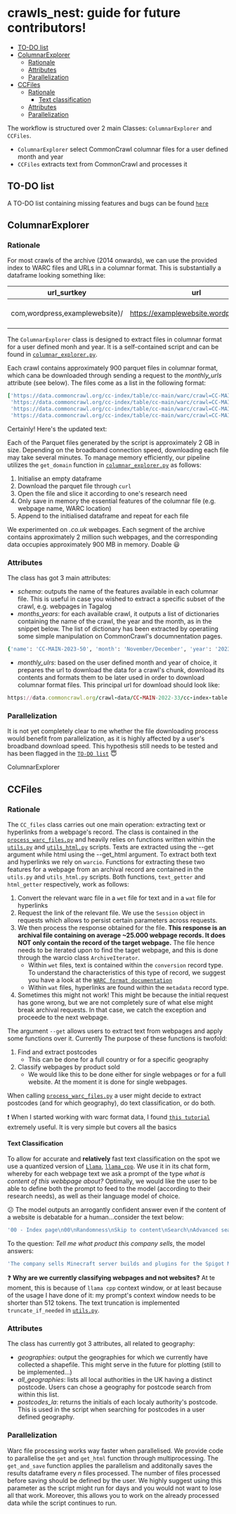 # crawls_nest: guide for future contributors! 

- [TO-DO list](#to-do-list)
- [ColumnarExplorer](#columnarexplorer)
  	- [Rationale](#rationale)
	- [Attributes](#attributes)
   	- [Parallelization](#parallelization)
- [CCFiles](#ccfiles)
  - [Rationale](#rationale)
  	- [Text classification](#text-classification)
  - [Attributes](#attributes)
  - [Parallelization](#parallelization)
  

The workflow is structured over 2 main Classes: ``ColumnarExplorer`` and ``CCFiles``. 

- ``ColumnarExplorer`` select CommonCrawl columnar files for a user defined month and year
- ``CCFiles`` extracts text from CommonCrawl and processes it

## TO-DO list 


A TO-DO list containing missing features and bugs can be found [`here`](https://github.com/giuliaok/crawls_nest/issues/1)

ColumnarExplorer
--------------------

### Rationale

For most crawls of the archive (2014 onwards), we can use the provided index to WARC files and URLs in a columnar format. This is substantially a dataframe looking something like:

| url_surtkey | url | url_host_name | url_host_tld | url_host_2nd_last_part | ... | content_languages | warc_filename | warc_record_length |
|----------|----------|----------|----------|----------|----------|----------|----------|----------|
| com,wordpress,examplewebsite)/   | https://examplewebsite.wordpress.com/  | examplewebsite.wordpress.com | com  | wordpress  | ... | eng  | crawl-data/CC-MAIN-2022-33/segments/1659882572... | 	16771  |



The `ColumnarExplorer` class is designed to extract files in columnar format for a user defined monh and year. It is a self-contained script and can be found in [`columnar_explorer.py`](https://github.com/giuliaok/crawls_nest/blob/main/scripts/columnar_explorer.py). 

Each crawl contains approximately 900 parquet files in columnar format, which cana be downloaded through sending a request to the *monthly_urls* attribute (see below). The files come as a list in the following format: 

```ruby
['https://data.commoncrawl.org/cc-index/table/cc-main/warc/crawl=CC-MAIN-2022-33/subset=warc/part-00299-d466b69e-be2b-4525-ac34-1b10d57329da.c000.gz.parquet',
 'https://data.commoncrawl.org/cc-index/table/cc-main/warc/crawl=CC-MAIN-2022-33/subset=warc/part-00298-d466b69e-be2b-4525-ac34-1b10d57329da.c000.gz.parquet',
 'https://data.commoncrawl.org/cc-index/table/cc-main/warc/crawl=CC-MAIN-2022-33/subset=warc/part-00297-d466b69e-be2b-4525-ac34-1b10d57329da.c000.gz.parquet',
 'https://data.commoncrawl.org/cc-index/table/cc-main/warc/crawl=CC-MAIN-2022-33/subset=warc/part-00296-d466b69e-be2b-4525-ac34-1b10d57329da.c000.gz.parquet', ... ]
```

Certainly! Here's the updated text:

Each of the Parquet files generated by the script is approximately 2 GB in size. Depending on the broadband connection speed, downloading each file may take several minutes. To manage memory efficiently, our pipeline utilizes the ```get_domain``` function in [`columnar_explorer.py`](https://github.com/giuliaok/crawls_nest/blob/main/scripts/columnar_explorer.py) as follows: 

1. Initialise an empty dataframe
2. Download the parquet file through ``curl``
3. Open the file and slice it according to one's research need
4. Only save in memory the essential features of the columnar file (e.g. webpage name, WARC location)
5. Append to the initialised dataframe and repeat for each file

We experimented on *.co.uk* webpages. Each segment of the archive contains approximately 2 million such webpages, and the corresponding data occupies approximately 900 MB in memory. Doable :smiley: 

### Attributes

The class has got 3 main attributes: 

- *schema*: outputs the name of the features available in each columnar file. This is useful in case you wished to extract a specific subset of the crawl, e.g. webpages in Tagalog
- *months_years*: for each available crawl, it outputs a list of dictionaries containing the name of the crawl, the year and the month, as in the snippet below. The list of dictionary has been extracted by operatiing some simple manipulation on CommonCrawl's documnentation pages. 
  
```ruby
{'name': 'CC-MAIN-2023-50', 'month': 'November/December', 'year': '2023'}
```
- *monthly_ulrs*: based on the user defined month and year of choice, it prepares the url to download the data for a crawl's chunk, download its contents and formats them to be later used in order to download columnar format files. This principal url for download should look like:

```ruby
https://data.commoncrawl.org/crawl-data/CC-MAIN-2022-33/cc-index-table.paths.gz
```

### Parallelization

It is not yet completely clear to me whether the file downloading process would benefit from parallelization, as it is highly affected by a user's broadband download speed. This hypothesis still needs to be tested and has been flagged in the [`TO-DO list`](https://github.com/giuliaok/crawls_nest/issues/1) :innocent:

ColumnarExplorer

CCFiles
--------------------


### Rationale

The ``CC_files`` class carries out one main operation: extracting text or hyperlinks from a webpage's record. The class is contained in the [`process_warc_files.py`](https://github.com/giuliaok/crawls_nest/blob/main/scripts/process_warc_files.py) and heavily relies on functions written within the [`utils.py`](https://github.com/giuliaok/crawls_nest/blob/main/scripts/utils.py) and [`utils_html.py`](https://github.com/giuliaok/crawls_nest/blob/main/scripts/utils_html.py) scripts. Texts are extracted using the --get argument while html using the --get_html argument. To extract both text and hyperlinks we rely on ```warcio```. Functions for extracting these two features for a webpage from an archival record are contained in the ```utils.py``` and ```utils_html.py``` scripts. Both functions, ```text_getter``` and ```html_getter``` respectively, work as follows: 

1. Convert the relevant warc file in a ``wet`` file for text and in a ``wat`` file for hyperlinks
2. Request the link of the relevant file. We use the ``Session`` object in requests which allows to persist certain parameters across requests.
3. We then process the response obtained for the file. **This response is an archival file containing on average ~25.000 webpage records. It does NOT only contain the record of the target webpage.** The file hence needs to be iterated upon to find the taget webpage, and this is done through the warcio class ```ArchiveIterator```.
   - Within ``wet`` files, text is contained within the ``conversion`` record type. To understand the characteristics of this type of record, we suggest you have a look at the [`WARC format documentation`](https://iipc.github.io/warc-specifications/specifications/warc-format/warc-1.1/)
   - Within ``wat`` files, hyperlinks are found within the ``metadata`` record type.
4. Sometimes this might not work! This might be because the initial request has gone wrong, but we are not completely sure of what else might break archival requests. In that case, we catch the exception and proceede to the next webpage. 

  
The argument ```--get``` allows users to extract text from webpages and apply some functions over it. Currently The purpose of these functions is twofold: 

1. Find and extract postcodes
   - This can be done for a full country or for a specific geography
2. Classify webpages by product sold
   - We would like this to be done either for single webpages or for a full website. At the moment it is done for single webpages. 

When calling [`process_warc_files.py`](https://github.com/giuliaok/crawls_nest/blob/main/scripts/process_warc_files.py) a user might decide to extract postcodes (and for which geography), do text classification, or do both. 

:exclamation: When I started working with warc format data, I found [`this tutorial`](https://skeptric.com/notebooks/WAT%20WET%20WARC%20-%20Common%20Crawl%20Archives.html) extremely useful. It is very simple but covers all the basics 

#### Text Classification 

To allow for accurate and **relatively** fast text classification on the spot we use a quantized version of [`Llama`](https://ai.meta.com/llama/), [`llama_cpp`](https://github.com/ggerganov/llama.cpp). We use it in its chat form, whereby for each webpage text we ask a prompt of the type *what is content of this webbpage about?* Optimally, we would like the user to be able to define both the prompt to feed to the model (according to their research needs), as well as their language model of choice.  

:confused: The model outputs an arrogantly confident answer even if the content of a website is debatable for a human...consider the text below: 

```ruby
'00 - Index page\n00\nRandomness\nSkip to content\nSearch\nAdvanced search\nQuick links\nUnanswered topics\nActive topics\nSearch\nForums\nFAQ\nLogin\nRegister\nSearch\nLogin\nRegister\nBoard index\nSearch\nIt is currently Fri Aug 19, 2022 2:13 am\nAll times are UTC\nWelcome\nTopics\nPosts\nLast post\nSpigot Minecraft server\nSpigot Minecraft server\nSubforum:\nSpigot 1.8.8 Plugins\t\nTopics: 2\nLast post: Minecraft Server build - Ubun… by 00, Sun Aug 02, 2020 5:38 pm\n2 Topics\n2 Posts\nLast post Minecraft Server build - Ubun… by 00, Sun Aug 02, 2020 5:38 pm\nSpigot 1.16 Plugins\tSubforum:\nTopics: 4\nLast post: Help with Spigot 1.16 Plugi… by 00, Sat Dec 19, 2020 4:57 am\n4 Topics\n4 Posts\nLast post Help with Spigot 1.16 Plugi… by 00, Sat Dec 19, 2020 4:57 am\nTopic views\nSearch forums\n'
```

To the question: *Tell me what product this company sells*, the model answers: 

```ruby
'The company sells Minecraft server builds and plugins for the Spigot Minecraft server software.'
```

:question: **Why are we currently classifying webpages and not websites?** At te moment, this is because of ```llama cpp``` context window, or at least because of the usage I have done of it: my prompt's context window needs to be shorter than 512 tokens. The text truncation is implemented ```truncate_if_needed``` in [`utils.py`](https://github.com/giuliaok/crawls_nest/blob/main/scripts/utils.py). 

### Attributes

The class has currently got 3 attributes, all related to geography:

- *geographies*: output the geographies for which we currently have collected a shapefile. This might serve in the future for plotting (still to be implemented...)
- *all_geographies*: lists all local authorities in the UK having a distinct postcode. Users can chose a geography for postcode search from within this list. 
- *postcodes_la*: returns the initials of each localy authority's postcode. This is used in the script when searching for postcodes in a user defined geography.

### Parallelization

Warc file processing works way faster when parallelised. We provide code to parallelise the ```get``` and ```get_html``` function through multiprocessing. The ```get_and_save``` function applies the parallelism and additonally saves the results dataframe every *n* files processed. The number of files processed before saving should be defined by the user. We highly suggest using this parameter as the script might run for days and you would not want to lose all that work. Moreover, this allows you to work on the already processed data while the script continues to run.  
